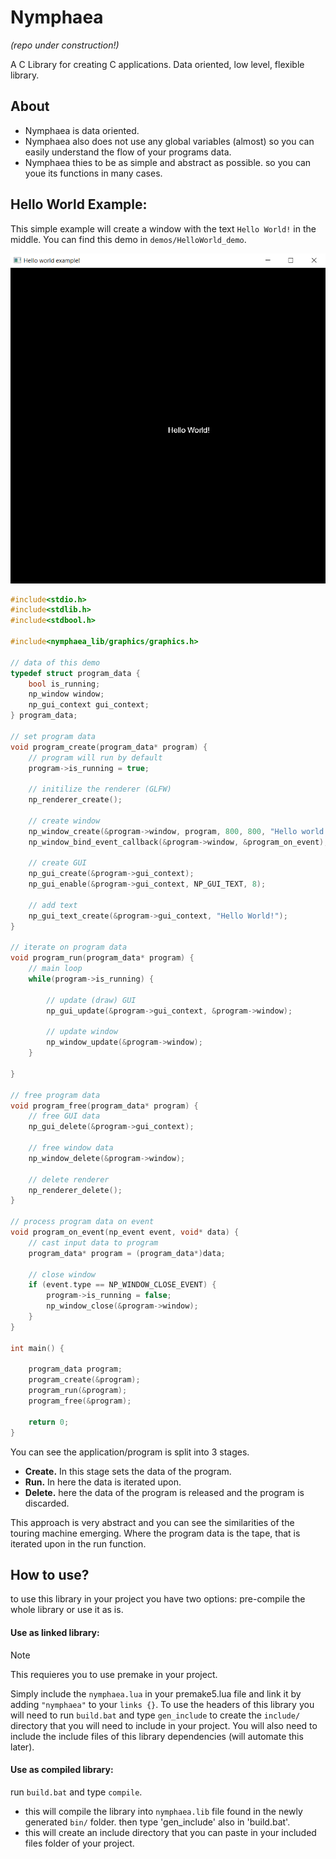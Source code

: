 # Nymphaea
*(repo under construction!)*

A C Library for creating C applications.
Data oriented, low level, flexible library.

## About
- Nymphaea is data oriented.
- Nymphaea also does not use any global variables (almost) so you can easily understand the flow of your programs data.
- Nymphaea thies to be as simple and abstract as possible. so you can youe its functions in many cases.

## Hello World Example:
This simple example will create a window with the text `Hello World!` in the middle.
You can find this demo in `demos/HelloWorld_demo`.

<img src="https://github.com/FiveN1/nymphaea/blob/main/demos/HelloWorld_demo/res/hello_world_example_result.png" alt="Hello World example result" width="512"/>

```c
#include<stdio.h>
#include<stdlib.h>
#include<stdbool.h>

#include<nymphaea_lib/graphics/graphics.h>

// data of this demo
typedef struct program_data {
    bool is_running;
    np_window window;
    np_gui_context gui_context;
} program_data;

// set program data
void program_create(program_data* program) {
    // program will run by default
    program->is_running = true;

    // initilize the renderer (GLFW)
    np_renderer_create();

    // create window
    np_window_create(&program->window, program, 800, 800, "Hello world example!");
    np_window_bind_event_callback(&program->window, &program_on_event); // also bind the window callback so we can close the window!

    // create GUI
    np_gui_create(&program->gui_context);
    np_gui_enable(&program->gui_context, NP_GUI_TEXT, 8);

    // add text
    np_gui_text_create(&program->gui_context, "Hello World!");
}

// iterate on program data
void program_run(program_data* program) {
    // main loop
    while(program->is_running) {

        // update (draw) GUI
        np_gui_update(&program->gui_context, &program->window);

        // update window
        np_window_update(&program->window);
    }

}

// free program data
void program_free(program_data* program) {
    // free GUI data
    np_gui_delete(&program->gui_context);

    // free window data
    np_window_delete(&program->window);

    // delete renderer
    np_renderer_delete();
}

// process program data on event
void program_on_event(np_event event, void* data) {
    // cast input data to program
    program_data* program = (program_data*)data;

    // close window
    if (event.type == NP_WINDOW_CLOSE_EVENT) {
        program->is_running = false;
        np_window_close(&program->window);
    }
}

int main() {

    program_data program;
    program_create(&program);
    program_run(&program);
    program_free(&program);

    return 0;
}

```

You can see the application/program is split into 3 stages.
- **Create.** In this stage sets the data of the program.
- **Run.** In here the data is iterated upon.
- **Delete.** here the data of the program is released and the program is discarded.

This approach is very abstract and you can see the similarities of the touring machine emerging. Where the program data is the tape, that is iterated upon in the run function.

## How to use?
to use this library in your project you have two options: pre-compile the whole library or use it as is.

#### Use as linked library:
> [!NOTE]
> This requieres you to use premake in your project.

Simply include the `nymphaea.lua` in your premake5.lua file and link it by adding `"nymphaea"` to your `links {}`.
To use the headers of this library you will need to run `build.bat` and type `gen_include` to create the `include/` directory that you will need to include in your project.
You will also need to include the include files of this library dependencies (will automate this later).

#### Use as compiled library:
run `build.bat` and type `compile`.
- this will compile the library into `nymphaea.lib` file found in the newly generated `bin/` folder.
then type 'gen_include' also in 'build.bat'.
- this will create an include directory that you can paste in your included files folder of your project.
